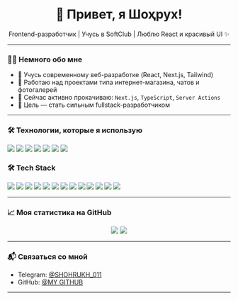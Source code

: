 <h1 align="center">👋 Привет, я Шоҳрух!</h1>
<p align="center">Frontend-разработчик | Учусь в SoftClub | Люблю React и красивый UI ✨</p>

---

### 🧑‍💻 Немного обо мне

- 🚀 Учусь современному веб-разработке (React, Next.js, Tailwind)
- 💼 Работаю над проектами типа интернет-магазина, чатов и фотогалерей
- 🧠 Сейчас активно прокачиваю: `Next.js`, `TypeScript`, `Server Actions`
- 🎯 Цель — стать сильным fullstack-разработчиком

---

### 🛠️ Технологии, которые я использую

<p>
  <img src="https://img.shields.io/badge/HTML-E34F26?style=for-the-badge&logo=html5&logoColor=white" />
  <img src="https://img.shields.io/badge/CSS-1572B6?style=for-the-badge&logo=css3&logoColor=white" />
  <img src="https://img.shields.io/badge/JavaScript-F7DF1E?style=for-the-badge&logo=javascript&logoColor=black" />
  <img src="https://img.shields.io/badge/Tailwind_CSS-06B6D4?style=for-the-badge&logo=tailwind-css&logoColor=white" />
  <img src="https://img.shields.io/badge/React-20232A?style=for-the-badge&logo=react&logoColor=61DAFB" />
  <img src="https://img.shields.io/badge/Next.js-000000?style=for-the-badge&logo=nextdotjs&logoColor=white" />
  <img src="https://img.shields.io/badge/ShadCN_UI-black?style=for-the-badge&logo=shadcnui&logoColor=white" />
</p>

### 🛠️ Tech Stack

<p align="left">
  <img src="https://img.shields.io/badge/Git-F05032?style=flat-square&logo=git&logoColor=white" />
  <img src="https://img.shields.io/badge/JavaScript-F7DF1E?style=flat-square&logo=javascript&logoColor=black" />
  <img src="https://img.shields.io/badge/TypeScript-007ACC?style=flat-square&logo=typescript&logoColor=white" />
  <img src="https://img.shields.io/badge/HTML5-E34F26?style=flat-square&logo=html5&logoColor=white" />
  <img src="https://img.shields.io/badge/CSS3-1572B6?style=flat-square&logo=css3&logoColor=white" />
  <img src="https://img.shields.io/badge/Sass-CC6699?style=flat-square&logo=sass&logoColor=white" />
  <img src="https://img.shields.io/badge/TailwindCSS-06B6D4?style=flat-square&logo=tailwind-css&logoColor=white" />
  <img src="https://img.shields.io/badge/React-20232A?style=flat-square&logo=react&logoColor=61DAFB" />
  <img src="https://img.shields.io/badge/Material_UI-0081CB?style=flat-square&logo=mui&logoColor=white" />
  <img src="https://img.shields.io/badge/Redux-764ABC?style=flat-square&logo=redux&logoColor=white" />
  <img src="https://img.shields.io/badge/Vite-646CFF?style=flat-square&logo=vite&logoColor=white" />
  <img src="https://img.shields.io/badge/Next.js-000000?style=flat-square&logo=nextdotjs&logoColor=white" />
  <img src="https://img.shields.io/badge/Node.js-339933?style=flat-square&logo=nodedotjs&logoColor=white" />
</p>


---

### 📈 Моя статистика на GitHub

<p align="center">
  <img src="https://github-readme-stats.vercel.app/api?username=your-username&show_icons=true&theme=tokyonight" />
  <img src="https://github-readme-stats.vercel.app/api/top-langs/?username=your-username&layout=compact&theme=tokyonight" />
</p>

---

### 📬 Связаться со мной

- Telegram: [@SHOHRUKH_011]([https://t.me/your_username](https://t.me/SHOHRUKH_011))
- GitHub: [@MY GITHUB](https://github.com/Shohrukh-Abduvakhidov)

---
